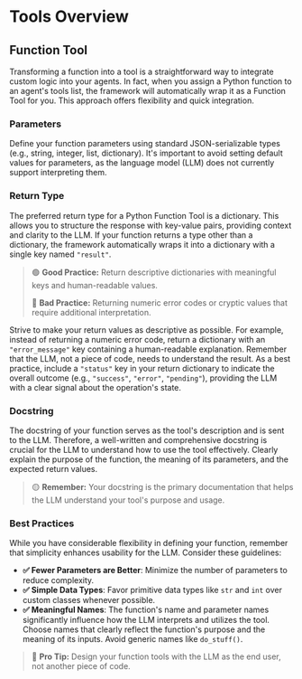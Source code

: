 # Tools Overview

## Function Tool

Transforming a function into a tool is a straightforward way to integrate custom logic into your agents. In fact, when you assign a Python function to an agent's tools list, the framework will automatically wrap it as a Function Tool for you. This approach offers flexibility and quick integration.

### Parameters

Define your function parameters using standard JSON-serializable types (e.g., string, integer, list, dictionary). It's important to avoid setting default values for parameters, as the language model (LLM) does not currently support interpreting them.

### Return Type

The preferred return type for a Python Function Tool is a dictionary. This allows you to structure the response with key-value pairs, providing context and clarity to the LLM. If your function returns a type other than a dictionary, the framework automatically wraps it into a dictionary with a single key named `"result"`.

> 🟢 **Good Practice:** Return descriptive dictionaries with meaningful keys and human-readable values.
> 
> 🔴 **Bad Practice:** Returning numeric error codes or cryptic values that require additional interpretation.

Strive to make your return values as descriptive as possible. For example, instead of returning a numeric error code, return a dictionary with an `"error_message"` key containing a human-readable explanation. Remember that the LLM, not a piece of code, needs to understand the result. As a best practice, include a `"status"` key in your return dictionary to indicate the overall outcome (e.g., `"success"`, `"error"`, `"pending"`), providing the LLM with a clear signal about the operation's state.

### Docstring

The docstring of your function serves as the tool's description and is sent to the LLM. Therefore, a well-written and comprehensive docstring is crucial for the LLM to understand how to use the tool effectively. Clearly explain the purpose of the function, the meaning of its parameters, and the expected return values.

> 🟡 **Remember:** Your docstring is the primary documentation that helps the LLM understand your tool's purpose and usage.

### Best Practices

While you have considerable flexibility in defining your function, remember that simplicity enhances usability for the LLM. Consider these guidelines:

- **✅ Fewer Parameters are Better**: Minimize the number of parameters to reduce complexity.
- **✅ Simple Data Types**: Favor primitive data types like `str` and `int` over custom classes whenever possible.
- **✅ Meaningful Names**: The function's name and parameter names significantly influence how the LLM interprets and utilizes the tool. Choose names that clearly reflect the function's purpose and the meaning of its inputs. Avoid generic names like `do_stuff()`.

> 🔵 **Pro Tip:** Design your function tools with the LLM as the end user, not another piece of code.
